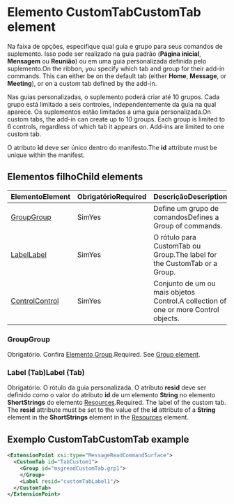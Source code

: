 # <a name="customtab-element"></a><span data-ttu-id="535f2-101">Elemento CustomTab</span><span class="sxs-lookup"><span data-stu-id="535f2-101">CustomTab element</span></span>

<span data-ttu-id="535f2-p101">Na faixa de opções, especifique qual guia e grupo para seus comandos de suplemento. Isso pode ser realizado na guia padrão (**Página inicial**, **Mensagem** ou **Reunião**) ou em uma guia personalizada definida pelo suplemento.</span><span class="sxs-lookup"><span data-stu-id="535f2-p101">On the ribbon, you specify which tab and group for their add-in commands. This can either be on the default tab (either  **Home**,  **Message**, or  **Meeting**), or on a custom tab defined by the add-in.</span></span>

<span data-ttu-id="535f2-p102">Nas guias personalizadas, o suplemento poderá criar até 10 grupos. Cada grupo está limitado a seis controles, independentemente da guia na qual aparece. Os suplementos estão limitados a uma guia personalizada.</span><span class="sxs-lookup"><span data-stu-id="535f2-p102">On custom tabs, the add-in can create up to 10 groups. Each group is limited to 6 controls, regardless of which tab it appears on. Add-ins are limited to one custom tab.</span></span>

<span data-ttu-id="535f2-107">O atributo **id** deve ser único dentro do manifesto.</span><span class="sxs-lookup"><span data-stu-id="535f2-107">The  **id** attribute must be unique within the manifest.</span></span>

## <a name="child-elements"></a><span data-ttu-id="535f2-108">Elementos filho</span><span class="sxs-lookup"><span data-stu-id="535f2-108">Child elements</span></span>

|  <span data-ttu-id="535f2-109">Elemento</span><span class="sxs-lookup"><span data-stu-id="535f2-109">Element</span></span> |  <span data-ttu-id="535f2-110">Obrigatório</span><span class="sxs-lookup"><span data-stu-id="535f2-110">Required</span></span>  |  <span data-ttu-id="535f2-111">Descrição</span><span class="sxs-lookup"><span data-stu-id="535f2-111">Description</span></span>  |
|:-----|:-----|:-----|
|  [<span data-ttu-id="535f2-112">Group</span><span class="sxs-lookup"><span data-stu-id="535f2-112">Group</span></span>](group.md)      | <span data-ttu-id="535f2-113">Sim</span><span class="sxs-lookup"><span data-stu-id="535f2-113">Yes</span></span> |  <span data-ttu-id="535f2-114">Define um grupo de comandos</span><span class="sxs-lookup"><span data-stu-id="535f2-114">Defines a Group of commands.</span></span>  |
|  [<span data-ttu-id="535f2-115">Label</span><span class="sxs-lookup"><span data-stu-id="535f2-115">Label</span></span>](#label-tab)      | <span data-ttu-id="535f2-116">Sim</span><span class="sxs-lookup"><span data-stu-id="535f2-116">Yes</span></span> |  <span data-ttu-id="535f2-117">O rótulo para CustomTab ou Group.</span><span class="sxs-lookup"><span data-stu-id="535f2-117">The label for the CustomTab or a Group.</span></span>  |
|  [<span data-ttu-id="535f2-118">Control</span><span class="sxs-lookup"><span data-stu-id="535f2-118">Control</span></span>](control.md)    | <span data-ttu-id="535f2-119">Sim</span><span class="sxs-lookup"><span data-stu-id="535f2-119">Yes</span></span> |  <span data-ttu-id="535f2-120">Conjunto de um ou mais objetos Control.</span><span class="sxs-lookup"><span data-stu-id="535f2-120">A collection of one or more Control objects.</span></span>  |

### <a name="group"></a><span data-ttu-id="535f2-121">Group</span><span class="sxs-lookup"><span data-stu-id="535f2-121">Group</span></span>

<span data-ttu-id="535f2-p103">Obrigatório. Confira [Elemento Group](group.md).</span><span class="sxs-lookup"><span data-stu-id="535f2-p103">Required. See [Group element](group.md).</span></span>

### <a name="label-tab"></a><span data-ttu-id="535f2-124">Label (Tab)</span><span class="sxs-lookup"><span data-stu-id="535f2-124">Label (Tab)</span></span>

<span data-ttu-id="535f2-p104">Obrigatório. O rótulo da guia personalizada. O atributo **resid** deve ser definido como o valor do atributo **id** de um elemento **String** no elemento **ShortStrings** do elemento [Resources](resources.md).</span><span class="sxs-lookup"><span data-stu-id="535f2-p104">Required. The label of the custom tab. The  **resid** attribute must be set to the value of the **id** attribute of a **String** element in the **ShortStrings** element in the [Resources](resources.md) element.</span></span>


## <a name="customtab-example"></a><span data-ttu-id="535f2-127">Exemplo CustomTab</span><span class="sxs-lookup"><span data-stu-id="535f2-127">CustomTab example</span></span>

```xml
<ExtensionPoint xsi:type="MessageReadCommandSurface">
  <CustomTab id="TabCustom1">
    <Group id="msgreadCustomTab.grp1">
    </Group>
    <Label resid="customTabLabel1"/>
  </CustomTab>
</ExtensionPoint>
```